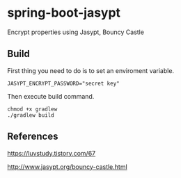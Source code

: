 # spring-boot-jasypt
Encrypt properties using Jasypt, Bouncy Castle

## Build

First thing you need to do is to set an enviroment variable.

    JASYPT_ENCRYPT_PASSWORD="secret key"

Then execute build command.

    chmod +x gradlew
    ./gradlew build
   
## References
https://luvstudy.tistory.com/67

http://www.jasypt.org/bouncy-castle.html
